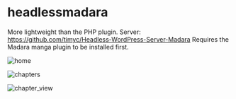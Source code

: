 # headlessmadara

More lightweight than the PHP plugin. Server: https://github.com/timyc/Headless-WordPress-Server-Madara
Requires the Madara manga plugin to be installed first.

![home](https://i.imgur.com/jEf8K3V.png)

![chapters](https://i.imgur.com/Q8t3mUx.png)

![chapter_view](https://i.imgur.com/qfdwH5t.png)
